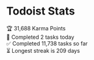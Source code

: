 
# Todoist Stats

<!-- TODO-IST:START -->
🏆  31,688 Karma Points           
🌸  Completed 2 tasks today           
✅  Completed 11,738 tasks so far           
⏳  Longest streak is 209 days
<!-- TODO-IST:END -->
